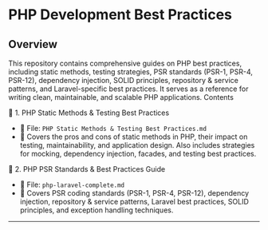 # PHP Development Best Practices
## Overview

This repository contains comprehensive guides on PHP best practices, including static methods, testing strategies, PSR standards (PSR-1, PSR-4, PSR-12), dependency injection, SOLID principles, repository & service patterns, and Laravel-specific best practices. It serves as a reference for writing clean, maintainable, and scalable PHP applications.
Contents

📌 1. PHP Static Methods & Testing Best Practices

- 📄 File: `PHP Static Methods & Testing Best Practices.md`
- 📝 Covers the pros and cons of static methods in PHP, their impact on testing, maintainability, and application design. Also includes strategies for mocking, dependency injection, facades, and testing best practices.

📌 2. PHP PSR Standards & Best Practices Guide

- 📄 File: `php-laravel-complete.md`
- 📝 Covers PSR coding standards (PSR-1, PSR-4, PSR-12), dependency injection, repository & service patterns, Laravel best practices, SOLID principles, and exception handling techniques.

---
